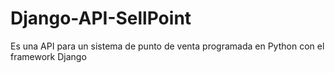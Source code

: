 # Django-API-SellPoint

Es una API para un sistema de punto de venta programada en Python con el framework Django
